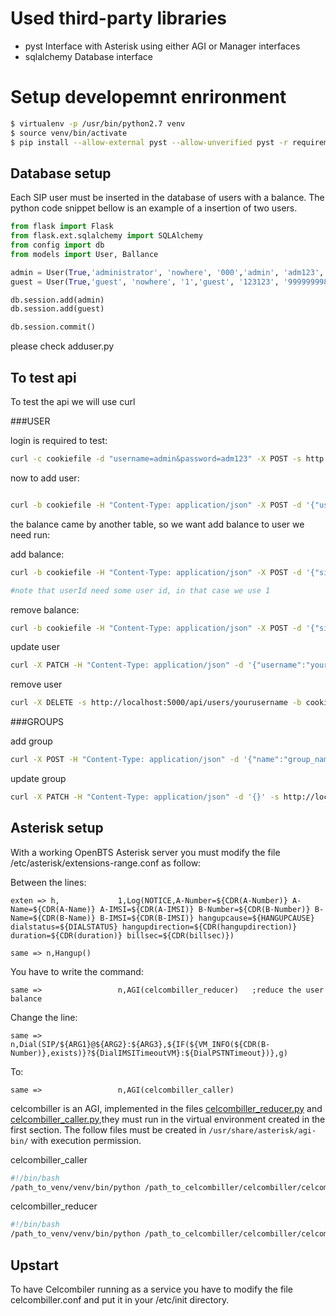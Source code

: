 # Used third-party libraries

* pyst
  Interface with Asterisk using either AGI or Manager interfaces
* sqlalchemy
  Database interface

# Setup developemnt enrironment

```bash
$ virtualenv -p /usr/bin/python2.7 venv
$ source venv/bin/activate
$ pip install --allow-external pyst --allow-unverified pyst -r requirements.txt
```

## Database setup

Each SIP user must be inserted in the database of users with a balance. The python code snippet bellow is an example of a insertion of two users.

```python
from flask import Flask
from flask.ext.sqlalchemy import SQLAlchemy
from config import db
from models import User, Ballance

admin = User(True,'administrator', 'nowhere', '000','admin', 'adm123', '999999999','999999999999999', '0' ,'0')
guest = User(True,'guest', 'nowhere', '1','guest', '123123', '999999998','999999999999998', '0' ,'0')

db.session.add(admin)
db.session.add(guest)

db.session.commit()
```

please check adduser.py



## To test api

To test the api we will use curl

###USER

login is required to test:

```bash
curl -c cookiefile -d "username=admin&password=adm123" -X POST -s http://localhost:5000/login
```

now to add user:

```bash

curl -b cookiefile -H "Content-Type: application/json" -X POST -d '{"username":"yourusername","password":"yourpassword","clid":"999999999","imsi":"12345678900", "admin":'false', "name":"administrator","adress":"lasse","cpf":"000","voice_balance":"0","data_balance":"0"}' -s http://localhost:5000/api/users
```

the balance came by another table, so we want add balance to user we need run:

add balance:

```bash
curl -b cookiefile -H "Content-Type: application/json" -X POST -d '{"signal":"+", "type_":"increase", "value": "1000", "userId":1,"balance":"voice"}' -s http://localhost:5000/api/balance

#note that userId need some user id, in that case we use 1
```

remove balance:

```bash
curl -b cookiefile -H "Content-Type: application/json" -X POST -d '{"signal":"+", "type_":"increase", "value": "1000", "userId":1, "balance":"voice"}' -s http://localhost:5000/api/balance
```

update user

```bash
curl -X PATCH -H "Content-Type: application/json" -d '{"username":"yournewusername","password":"yournewpassowrd"}' -s http://localhost:5000/api/users/youroldusername -b cookiefile
```

remove user

```bash
curl -X DELETE -s http://localhost:5000/api/users/yourusername -b cookiefile
```

###GROUPS

add group

```bash
curl -X POST -H "Content-Type: application/json" -d '{"name":"group_name","day":1, "month":1, "year":3000, "count":10, "users":[id_]}' -s http://localhost:5000/api/groups
```

update group

```bash
curl -X PATCH -H "Content-Type: application/json" -d '{}' -s http://localost:5000/api/groups/group_name
```


## Asterisk setup

With a working OpenBTS  Asterisk server you must modify the file /etc/asterisk/extensions-range.conf as follow:

Between the lines:

```
exten => h,             1,Log(NOTICE,A-Number=${CDR(A-Number)} A-Name=${CDR(A-Name)} A-IMSI=${CDR(A-IMSI)} B-Number=${CDR(B-Number)} B-Name=${CDR(B-Name)} B-IMSI=${CDR(B-IMSI)} hangupcause=${HANGUPCAUSE} dialstatus=${DIALSTATUS} hangupdirection=${CDR(hangupdirection)} duration=${CDR(duration)} billsec=${CDR(billsec)})

same => n,Hangup()
```

You have to write the command:

```
same =>                 n,AGI(celcombiller_reducer)   ;reduce the user balance

```


Change the line:

```
same =>                        n,Dial(SIP/${ARG1}@${ARG2}:${ARG3},${IF(${VM_INFO(${CDR(B-Number)},exists)}?${DialIMSITimeoutVM}:${DialPSTNTimeout})},g)
```

To:

```
same =>                 n,AGI(celcombiller_caller)
```



celcombiller is an AGI, implemented in the files  [celcombiller_reducer.py](celcombiller_reducer.py) and  [celcombiller_caller.py](celcombiller_caler.py),they must run in the virtual environment created in the first section. The follow files must be created in `/usr/share/asterisk/agi-bin/`  with execution permission.

celcombiller_caller
```bash
#!/bin/bash
/path_to_venv/venv/bin/python /path_to_celcombiller/celcombiller/celcombiller_caller.py
```

celcombiller_reducer
```bash
#!/bin/bash
/path_to_venv/venv/bin/python /path_to_celcombiller/celcombiller/celcombiller_reducer.py
```


## Upstart

To have Celcombiler running as a service you have to modify the file celcombiller.conf and put it in your /etc/init directory.

